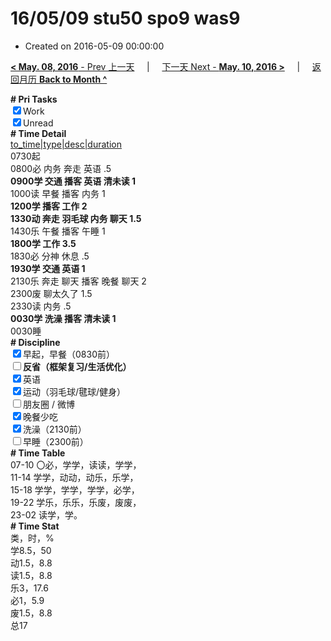 # 16/05/09 stu50 spo9 was9

- Created on 2016-05-09 00:00:00

[**< May. 08, 2016** - Prev 上一天](/lifelogs/2016/05/d08.md) &nbsp; &nbsp; | &nbsp; &nbsp; [下一天 Next - **May. 10, 2016 >**](/lifelogs/2016/05/d10.md) &nbsp; &nbsp; |  &nbsp; &nbsp; [返回月历 **Back to Month ^**](/lifelogs/2016/05/index.md)
<br/><div><b># Pri Tasks</b></div><div><input checked="true" type="checkbox"/>Work</div><div><input checked="true" type="checkbox"/>Unread</div><div><b># Time Detail</b></div><div><u>to_time|type|desc|duration</u></div><div>0730起</div><div>0800必 内务 奔走 英语 .5</div><div><b>0900学 交通 播客 英语 清未读 1</b></div><div>1000读 早餐 播客 内务 1</div><div><b>1200学 播客 工作 2</b></div><div><b>1330动 奔走 羽毛球 内务 聊天 1.5</b></div><div>1430乐 午餐 播客 午睡 1</div><div><b>1800学 工作 3.5</b></div><div>1830必 分神 休息 .5</div><div><b>1930学 交通 英语 1</b></div><div>2130乐 奔走 聊天 播客 晚餐 聊天 2</div><div>2300废 聊太久了 1.5</div><div>2330读 内务 .5</div><div><b>0030学 洗澡 播客 清未读 1</b></div><div>0030睡</div><div><b># Discipline</b></div><div><input checked="true" type="checkbox"/>早起，早餐（0830前）</div><div><b><input type="checkbox"/></b><b>反省（框架复习/生活优化）</b></div><div><input checked="true" type="checkbox"/>英语</div><div><input checked="true" type="checkbox"/>运动（羽毛球/毽球/健身）</div><div><input type="checkbox"/>朋友圈 / 微博</div><div><input checked="true" type="checkbox"/>晚餐少吃</div><div><input checked="true" type="checkbox"/>洗澡（2130前）</div><div><input type="checkbox"/>早睡（2300前）</div><div><b># Time Table</b></div><div>07-10 〇必，学学，读读，学学，</div><div>11-14 学学，动动，动乐，乐学，</div><div>15-18 学学，学学，学学，必学，</div><div>19-22 学乐，乐乐，乐废，废废，</div><div>23-02 读学，学。</div><div><b># Time Stat</b></div><div>类，时，%</div><div>学8.5，50</div><div>动1.5，8.8</div><div>读1.5，8.8</div><div>乐3，17.6</div><div>必1，5.9</div><div>废1.5，8.8</div><div>总17</div>
